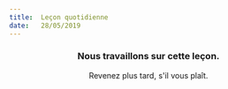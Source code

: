```yaml
---
title:  Leçon quotidienne
date:   28/05/2019
---
```


### <center>Nous travaillons sur cette leçon.</center>
<center>Revenez plus tard, s'il vous plaît.</center>